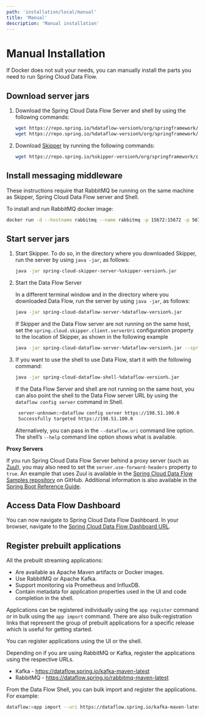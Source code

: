 ```yaml
---
path: 'installation/local/manual'
title: 'Manual'
description: 'Manual installation'
---
```


# Manual Installation

If Docker does not suit your needs, you can manually install the parts you need to run Spring Cloud Data Flow.

## Download server jars

1.  Download the Spring Cloud Data Flow Server and shell by using the following commands:

    ```bash
    wget https://repo.spring.io/%dataflow-version%/org/springframework/cloud/spring-cloud-dataflow-server/%dataflow-version%/spring-cloud-dataflow-server-%dataflow-version%.jar
    wget https://repo.spring.io/%dataflow-version%/org/springframework/cloud/spring-cloud-dataflow-shell/%dataflow-version%/spring-cloud-dataflow-shell-%dataflow-version%.jar
    ```

2.  Download [Skipper](https://cloud.spring.io/spring-cloud-skipper/) by running the
    following commands:

    ```bash
    wget https://repo.spring.io/%skipper-version%/org/springframework/cloud/spring-cloud-skipper-server/%skipper-version%/spring-cloud-skipper-server-%skipper-version%.jar
    ```

## Install messaging middleware

These instructions require that RabbitMQ be running on the same machine as Skipper, Spring Cloud Data Flow server and Shell.

To install and run RabbitMQ docker image:

```bash
docker run -d --hostname rabbitmq --name rabbitmq -p 15672:15672 -p 5672:5672 rabbitmq:3.7.14-management
```

## Start server jars

1.  Start Skipper. To do so, in the
    directory where you downloaded Skipper, run the server by using
    `java -jar`, as follows:

    ```bash
    java -jar spring-cloud-skipper-server-%skipper-version%.jar
    ```

2.  Start the Data Flow Server

    In a different terminal window and in the directory where you
    downloaded Data Flow, run the server by using `java -jar`, as
    follows:

    ```bash
    java -jar spring-cloud-dataflow-server-%dataflow-version%.jar
    ```

    If Skipper and the Data Flow server are not running on the same
    host, set the `spring.cloud.skipper.client.serverUri` configuration
    property to the location of Skipper, as shown in the following
    example

    ```bash
    java -jar spring-cloud-dataflow-server-%dataflow-version%.jar --spring.cloud.skipper.client.serverUri=https://192.51.100.1:7577/api
    ```

3.  If you want to use the shell to use Data Flow, start it with the following command:

    ```bash
    java -jar spring-cloud-dataflow-shell-%dataflow-version%.jar
    ```

    If the Data Flow Server and shell are not running on the same host, you can also point the shell to the Data Flow server URL by using the `dataflow config server` command in Shell.

    ```bash
     server-unknown:>dataflow config server https://198.51.100.0
     Successfully targeted https://198.51.100.0
    ```

    Alternatively, you can pass in the `--dataflow.uri` command line option. The shell’s `--help` command line option shows what is available.

<!--TIP-->

**Proxy Servers**

If you run Spring Cloud Data Flow Server behind a proxy server (such
as [Zuul](https://github.com/Netflix/zuul)), you may also need to set
the `server.use-forward-headers` property to `true`. An example that
uses Zuul is available in the [Spring Cloud Data Flow Samples
repository](https://github.com/spring-cloud/spring-cloud-dataflow-samples/tree/master/dataflow-zuul)
on GitHub. Additional information is also available in the [Spring Boot Reference Guide](https://docs.spring.io/spring-boot/docs/current/reference/htmlsingle/#howto-use-tomcat-behind-a-proxy-server).

<!--END_TIP-->

## Access Data Flow Dashboard

You can now navigate to Spring Cloud Data Flow Dashboard. In your browser, navigate to the [Spring Cloud Data
Flow Dashboard URL](http://localhost:9393/dashboard).

## Register prebuilt applications

<!-- **TODO feels like this can go in some generic section** -->

All the prebuilt streaming applications:

- Are available as Apache Maven artifacts or Docker images.
- Use RabbitMQ or Apache Kafka.
- Support monitoring via Prometheus and InfluxDB.
- Contain metadata for application properties used in the UI and code completion in the shell.

Applications can be registered individually using the `app register` command or in bulk using the `app import` command.
There are also bulk-registration links that represent the group of prebuilt applications for a specific release which is useful for getting started.

You can register applications using the UI or the shell.

Depending on if you are using RabbitMQ or Kafka, register the applications using the respective URLs.

- Kafka - https://dataflow.spring.io/kafka-maven-latest
- RabbitMQ - https://dataflow.spring.io/rabbitmq-maven-latest

From the Data Flow Shell, you can bulk import and register the applications. For example:

```bash
dataflow:>app import --uri https://dataflow.spring.io/kafka-maven-latest
```
